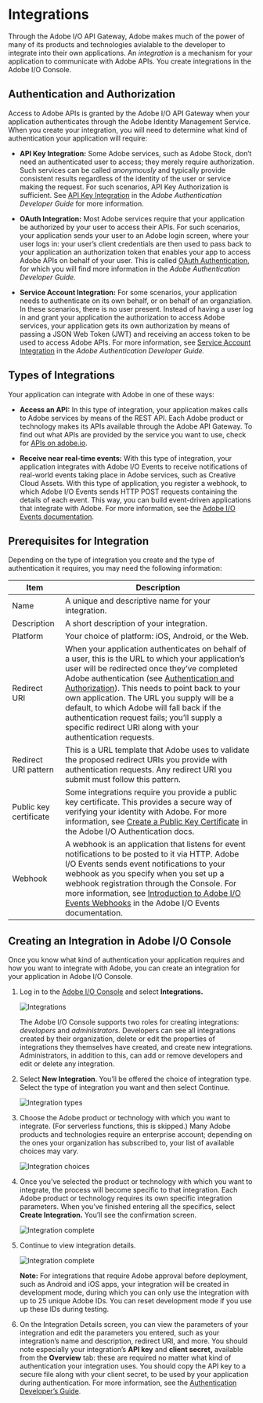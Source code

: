 # Integrations

Through the Adobe I/O API Gateway, Adobe makes much of the power of many of its products and technologies avialable to the developer to integrate into their own applications. An _integration_ is a mechanism for your application to communicate with Adobe APIs. You create integrations in the Adobe I/O Console. 

## Authentication and Authorization

Access to Adobe APIs is granted by the Adobe I/O API Gateway when your application authenticates through the Adobe Identity Management Service. When you create your integration, you will need to determine what kind of authentication your application will require:

* **API Key Integration:** Some Adobe services, such as Adobe Stock, don&rsquo;t need an authenticated user to access; they merely require authorization. Such services can be called _anonymously_ and typically provide consistent results regardless of the identity of the user or service making the request. For such scenarios, API Key Authorization is sufficient. See [API Key Integration](https://www.adobe.io/authentication/auth-methods.html#!AdobeDocs/adobeio-auth/master/AuthenticationOverview/APIKeyIntegration.md) in the _Adobe Authentication Developer Guide_ for more information.  

* **OAuth Integration:** Most Adobe services require that your application be authorized by your user to access their APIs. For such scenarios, your application sends your user to an Adobe login screen, where your user logs in: your user&rsquo;s client credentials are then used to pass back to your application an authorization token that enables your app to access Adobe APIs on behalf of your user. This is called [OAuth Authentication](https://www.adobe.io/authentication/auth-methods.html#!AdobeDocs/adobeio-auth/master/AuthenticationOverview/OAuthIntegration.md), for which you will find more information in the _Adobe Authentication Developer Guide._

* **Service Account Integration:** For some scenarios, your application needs to authenticate on its own behalf, or on behalf of an organziation. In these scenarios, there is no user present. Instead of having a user log in and grant your application the authorization to access Adobe services, your application gets its own authorization by means of passing a JSON Web Token (JWT) and receiving an access token to be used to access Adobe APIs. For more information, see [Service Account Integration](https://www.adobe.io/authentication/auth-methods.html#!AdobeDocs/adobeio-auth/master/AuthenticationOverview/ServiceAccountIntegration.md) in the _Adobe Authentication Developer Guide._

## Types of Integrations

Your application can integrate with Adobe in one of these ways:

* **Access an API:** In this type of integration, your application makes calls to Adobe services by means of the REST API. Each Adobe product or technology makes its APIs available through the Adobe API Gateway. To find out what APIs are provided by the service you want to use, check for [APIs on adobe.io](https://www.adobe.io/apis.html).

* **Receive near real-time events:** With this type of integration, your application integrates with Adobe I/O Events to receive notifications of real-world events taking place in Adobe services, such as Creative Cloud Assets. With this type of application, you register a webhook, to which Adobe I/O Events sends HTTP POST requests containing the details of each event. This way, you can build event-driven applications that integrate with Adobe. For more information, see the [Adobe I/O Events documentation](https://www.adobe.io/apis/experienceplatform/events/documentation.html).

<!--
* **Deploy serverless actions:** (beta) This type of integration lets you post functions to Adobe I/O Runtime, a serverless function platform. Functions posted on Runtime are known as **actions.** Once you have posted your functions as actions, you can access them over the web and enjoy virtually unlimited scalability and availability without having to manage servers. For more information, see [Adobe I/O Runtime on adobe.io](https://www.adobe.io/apis/experienceplatform/runtime.html). 
-->

## Prerequisites for Integration

Depending on the type of integration you create and the type of authentication it requires, you may need the following information:

| Item | Description |
|---|---|
| Name | A unique and descriptive name for your integration. |
| Description | A short description of your integration. |
| Platform | Your choice of platform: iOS, Android, or the Web. |
| Redirect URI | When your application authenticates on behalf of a user, this is the URL to which your application&rsquo;s user will be redirected once they&rsquo;ve completed Adobe authentication (see [Authentication and Authorization](#authentication-and-authorization)). This needs to point back to your own application. The URL you supply will be a default, to which Adobe will fall back if the authentication request fails; you&rsquo;ll supply a specific redirect URI along with your authentication requests. |
| Redirect URI pattern | This is a URL template that Adobe uses to validate the proposed redirect URIs you provide with authentication requests. Any redirect URI you submit must follow this pattern. |
| Public key certificate | Some integrations require you provide a public key certificate. This provides a secure way of verifying your identity with Adobe. For more information, see [Create a Public Key Certificate](https://www.adobe.io/authentication/auth-methods.html#!AdobeDocs/adobeio-auth/master/AuthenticationOverview/ServiceAccountIntegration.md#step-2-create-a-public-key-certificate) in the Adobe I/O Authentication docs. |
| Webhook | A webhook is an application that listens for event notifications to be posted to it via HTTP. Adobe I/O Events sends event notifications to your webhook as you specify when you set up a webhook registration through the Console. For more information, see [Introduction to Adobe I/O Events Webhooks](https://www.adobe.io/apis/experienceplatform/events/documentation.html#!adobedocs/adobeio-events/master/intro/webhook_docs_intro.md) in the Adobe I/O Events documentation. |

## Creating an Integration in Adobe I/O Console

Once you know what kind of authentication your application requires and how you want to integrate with Adobe, you can create an integration for your application in Adobe I/O Console. 

1. Log in to the [Adobe I/O Console](https://console.adobe.io) and select **Integrations.**  

    ![Integrations](img/console_int_1.png)  
      
      The Adobe I/O Console supports two roles for creating integrations: _developers_ and _administrators._ Developers can see all integrations created by their organization, delete or edit the properties of integrations they themselves have created, and create new integrations. Administrators, in addition to this, can add or remove developers and edit or delete any integration.

2. Select **New Integration**. You&rsquo;ll be offered the choice of integration type. Select the type of integration you want and then select Continue.  
    
    ![Integration types](img/console_int_2.png) 

3. Choose the Adobe product or technology with which you want to integrate. (For serverless functions, this is skipped.) Many Adobe products and technologies require an enterprise account; depending on the ones your organization has subscribed to, your list of available choices may vary.  
    
    ![Integration choices](img/console_int_3.png) 

4. Once you&rsquo;ve selected the product or technology with which you want to integrate, the process will become specific to that integration. Each Adobe product or technology requires its own specific integration parameters. When you&rsquo;ve finished entering all the specifics, select **Create Integration.** You&rsquo;ll see the confirmation screen.  
    
    ![Integration complete](img/console_int_4.png)

5. Continue to view integration details.   
    
    ![Integration complete](img/console_int_4.png)  
    
    **Note:** For integrations that require Adobe approval before deployment, such as Android and iOS apps, your integration will be created in development mode, during which you can only use the integration with up to 25 unique Adobe IDs. You can reset development mode if you use up these IDs during testing.

6. On the Integration Details screen, you can view the parameters of your integration and edit the parameters you entered, such as your integration&rsquo;s name and description, redirect URI, and more. You should note especially your integration&rsquo;s **API key** and **client secret,** available from the **Overview** tab: these are required no matter what kind of authentication your integration uses. You should copy the API key to a secure file along with your client secret, to be used by your application during authentication. For more information, see the [Authentication Developer&rsquo;s Guide](https://www.adobe.io/authentication/auth-methods.html#!AdobeDocs/adobeio-auth/master/AuthenticationOverview/AuthenticationGuide.md).

